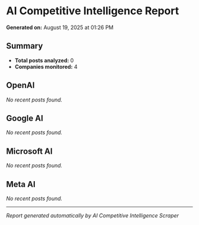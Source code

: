 # AI Competitive Intelligence Report
**Generated on:** August 19, 2025 at 01:26 PM

## Summary
- **Total posts analyzed:** 0
- **Companies monitored:** 4

## OpenAI

*No recent posts found.*

## Google AI

*No recent posts found.*

## Microsoft AI

*No recent posts found.*

## Meta AI

*No recent posts found.*

---
*Report generated automatically by AI Competitive Intelligence Scraper*